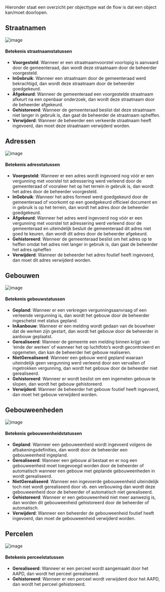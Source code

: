 Hieronder staat een overzicht per objecttype wat de flow is dat een object kan/moet doorlopen.

## Straatnamen
  
![image](https://user-images.githubusercontent.com/49196256/197489328-2bfea6b1-4f23-4ab2-ab1e-9f7d7c31ffc6.png)

#### Betekenis straatnaamstatussen
- **Voorgesteld**: Wanneer er een straatnaamvoorstel voorlopig is aanvaard door de gemeenteraad, dan wordt deze straatnaam door de beheerder voorgesteld. 
- **InGebruik**: Wanneer een straatnaam door de gemeenteraad werd bekrachtigd, dan wordt deze straatnaam door de beheerder goedgekeurd. 
- **Afgekeurd**: Wanneer de gemeenteraad een voorgestelde straatnaam afkeurt na een openbaar onderzoek, dan wordt deze straatnaam door de beheerder afgekeurd. 
-	**Gehistoreerd**: Wanneer de gemeenteraad beslist dat deze straatnaam niet langer in gebruik is, dan gaat de beheerder de straatnaam opheffen. 
-	**Verwijderd**: Wanneer de beheerder een verkeerde straatnaam heeft ingevoerd, dan moet deze straatnaam verwijderd worden.

 
## Adressen
 
![image](https://user-images.githubusercontent.com/49196256/197489432-41f09dff-4dda-4ca3-86ab-348245b64169.png)

#### Betekenis adresstatussen
-	**Voorgesteld**: Wanneer er een adres wordt ingevoerd nog vóór er een vergunning met voorstel tot adressering werd verleend door de gemeenteraad of vooraleer het op het terrein in gebruik is, dan wordt het adres door de beheerder voorgesteld. 
-	**InGebruik**: Wanneer het adres formeel werd goedgekeurd door de gemeenteraad of voorkomt op een goedgekeurd officieel document en in gebruik is op het terrein, dan wordt het adres door de beheerder goedgekeurd.
-	**Afgekeurd**: Wanneer het adres werd ingevoerd nog vóór er een vergunning met voorstel tot adressering werd verleend door de gemeenteraad en uiteindelijk besluit de gemeenteraad dit adres niet goed te keuren, dan wordt dit adres door de beheerder afgekeurd.
-	**Gehistoreerd**: Wanneer de gemeenteraad beslist om het adres op te heffen omdat het adres niet langer in gebruik is, dan gaat de beheerder het adres opheffen
-	**Verwijderd**: Wanneer de beheerder het adres foutief heeft ingevoerd, dan moet dit adres verwijderd worden. 


## Gebouwen
  
![image](https://user-images.githubusercontent.com/49196256/224642440-2fbda61d-b8b3-4384-8527-4e2e005ef3b3.png)

#### Betekenis gebouwstatussen
-	**Gepland**: Wanneer er een verkregen vergunningsaanvraag of een verleende vergunning is, dan wordt het gebouw door de beheerder ingeschetst met status gepland. 
-	**InAanbouw**: Wanneer er een melding wordt gedaan van de bouwheer dat de werken zijn gestart, dan wordt het gebouw door de beheerder in aanbouw geplaatst. 
-	**Gerealiseerd**: Wanneer de gemeente een melding binnen krijgt van ‘einde der werken’ of wanneer het op luchtfoto’s wordt gecontroleerd en opgemeten, dan kan de beheerder het gebouw realiseren. 
-	**NietGerealiseerd**: Wanneer een gebouw werd gepland waaraan uiteindelijk geen vergunning werd verleend door een vervallen of ingetrokken vergunning, dan wordt het gebouw door de beheerder niet gerealiseerd. 
-	**Gehistoreerd**: Wanneer er wordt beslist om een ingemeten gebouw te slopen, dan wordt het gebouw gehistoreerd. 
-	**Verwijderd**: Wanneer de beheerder het gebouw foutief heeft ingevoerd, dan moet het gebouw verwijderd worden. 


## Gebouweenheden
  
![image](https://user-images.githubusercontent.com/49196256/197179965-0ba75a23-0ee1-42b7-86ad-3e04ab34f890.png)

#### Betekenis gebouweenheidstatussen
-	**Gepland**: Wanneer een gebouweenheid wordt ingevoerd volgens de afbakeningsdefinities, dan wordt door de beheerder een gebouweenheid ingepland. 
-	**Gerealiseerd**: Wanneer een gebouw al bestaat en er nog een gebouweenheid moet toegevoegd worden door de beheerder of automatisch wanneer een gebouw met geplande gebouweenheden in wordt gerealiseerd.  
-	**NietGerealiseerd**: Wanneer een ingevoerde gebouweenheid uiteindelijk toch niet wordt gerealiseerd door vb. een verbouwing dan wordt deze gebouweenheid door de beheerder of automatisch niet gerealiseerd. 
-	**Gehistoreerd**: Wanneer er een gebouweenheid niet meer aanwezig is, dan worden dit gebouweenheid gehistoreerd door de beheerder of automatisch.
-	**Verwijderd**: Wanneer een beheerder de gebouweenheid foutief heeft ingevoerd, dan moet de gebouweenheid verwijderd worden. 

 
## Percelen
 
 ![image](https://user-images.githubusercontent.com/49196256/211315191-f58977a6-66e2-4cc8-86f9-8139da3b4299.png)

 #### Betekenis perceelstatussen
-	**Gerealiseerd**: Wanneer er een perceel wordt aangemaakt door het AAPD, dan wordt het perceel gerealiseerd.
-	**Gehistoreerd**: Wanneer er een perceel wordt verwijderd door het AAPD, dan wordt het perceel gehistoreerd. 
